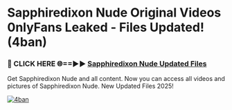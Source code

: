# Sapphiredixon Nude Original Videos 0nlyFans Leaked - Files Updated! (4ban)

<h3>🔴 CLICK HERE 🌐==►► <a href="https://tinyurl.com/5h6xmrr3" rel="nofollow">Sapphiredixon Nude Updated Files</a></h3>

Get Sapphiredixon Nude and all content. Now you can access all videos and pictures of Sapphiredixon Nude. New Updated Files 2025!

[![4ban](https://i.imgur.com/KVD873Z.gif)](https://tinyurl.com/5h6xmrr3)
